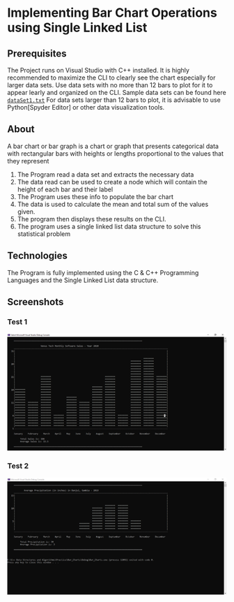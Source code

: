 # Implementing Bar Chart Operations using Single Linked List

## Prerequisites 

The Project runs on Visual Studio with C++ installed. It is highly recommended to maximize the CLI 
to clearly see the chart especially for larger data sets. Use data sets with no more than 12 bars to plot 
for it to appear learly and organized on the CLI. Sample data sets can be found here [`dataSet1.txt`](dataSet1.txt)
For data sets larger than 12 bars to plot, it is advisable to use Python[Spyder Editor] or other data visualization tools. 

## About 

A bar chart or bar graph is a chart or graph that presents 
categorical data with rectangular bars with heights or 
lengths proportional to the values that they represent

1. The Program read a data set and extracts the necessary data 
2. The data read can be used to create a node which will contain the height of each bar and their label
3. The Program uses these info to populate the bar chart
4. The data is used to calculate the mean and total sum of the values given.
5. The program then displays these results on the CLI.
6. The program uses a single linked list data structure to solve this statistical problem


## Technologies 

The Program is fully implemented using the C & C++ Programming Languages and the Single Linked List data structure.


## Screenshots

### Test 1

![Screenshot](Screenshots/Test1.png)


### Test 2

![Screenshot](Screenshots/Test2.png)